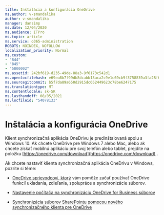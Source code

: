 ```yaml
---
title: Inštalácia a konfigurácia OneDrive
ms.author: v-smandalika
author: v-smandalika
manager: dansimp
ms.date: 12/04/2020
ms.audience: ITPro
ms.topic: article
ms.service: o365-administration
ROBOTS: NOINDEX, NOFOLLOW
localization_priority: Normal
ms.custom:
- "844"
- "845"
- "5800002"
ms.assetid: 242bf619-d235-49de-88a3-9f6173c542d1
ms.openlocfilehash: e69ea8b7f99db8dcabb13aca2c9e1c69cb9f3758839a3fa28f0b0b9a5b6a534c
ms.sourcegitcommit: b5f7da89a650d2915dc652449623c78be6247175
ms.translationtype: MT
ms.contentlocale: sk-SK
ms.lasthandoff: 08/05/2021
ms.locfileid: "54078133"
---
```

# <a name="install-and-configure-onedrive"></a>Inštalácia a konfigurácia OneDrive

Klient synchronizačná aplikácia OneDrivu je predinštalovaná spolu s Windows 10. Ak chcete OneDrive pre Windows 7 alebo Mac, alebo ak chcete získať mobilnú aplikáciu pre svoj telefón alebo tablet, prejdite na položku [https://onedrive.com/download](https://onedrive.com/download) .
  
Ak chcete nastaviť klienta synchronizačná aplikácia OneDrivu v Windows, pozrite si téme:
  
- [OneDrive sprievodcovi, ktorý](https://admin.microsoft.com/adminportal/home#/modernonboarding/onedrivequickstartguide) vám pomôže začať používať OneDrive funkcií ukladania, zdieľania, spolupráce a synchronizácie súborov.

- [Nastavenie počítača na synchronizáciu OneDrive for Business súborov](https://go.microsoft.com/fwlink/?linkid=533375)

- [Synchronizácia súborov SharePointu pomocou nového synchronizačného klienta pre OneDrive](https://go.microsoft.com/fwlink/?linkid=871666)
